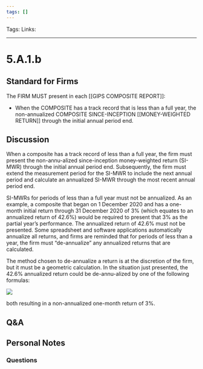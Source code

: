 ```yaml
---
tags: []
---
```

Tags:
Links: 
___
# 5.A.1.b
## Standard for Firms
The FIRM MUST present in each [[GIPS COMPOSITE REPORT]]:
- When the COMPOSITE has a track record that is less than a full year, the non-annualized COMPOSITE SINCE-INCEPTION [[MONEY-WEIGHTED RETURN]] through the initial annual period end.
## Discussion
When a composite has a track record of less than a full year, the firm must present the non-annu-alized since-inception money-weighted return (SI-MWR) through the initial annual period end. Subsequently, the firm must extend the measurement period for the SI-MWR to include the next annual period and calculate an annualized SI-MWR through the most recent annual period end.

SI-MWRs for periods of less than a full year must not be annualized. As an example, a composite that began on 1 December 2020 and has a one-month initial return through 31 December 2020 of 3% (which equates to an annualized return of 42.6%) would be required to present that 3% as the partial year’s performance. The annualized return of 42.6% must not be presented. Some spreadsheet and software applications automatically annualize all returns, and firms are reminded that for periods of less than a year, the firm must “de-annualize” any annualized returns that are calculated.

The method chosen to de-annualize a return is at the discretion of the firm, but it must be a geometric calculation. In the situation just presented, the 42.6% annualized return could be de-annu-alized by one of the following formulas:

![](https://www.gipsstandards.org/wp-content/themes/gips/pdf_img/for_firms/4.A.1.23.png)

both resulting in a non-annualized one-month return of 3%.
## Q&A

## Personal Notes

### Questions
